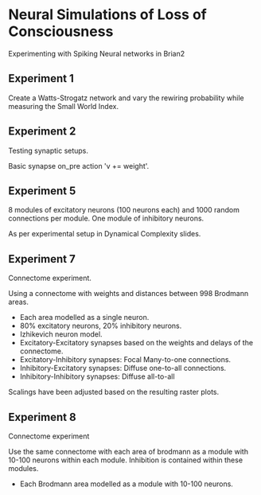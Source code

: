 # Neural Simulations of Loss of Consciousness

Experimenting with Spiking Neural networks in Brian2

## Experiment 1
Create a Watts-Strogatz network and vary the rewiring probability while measuring the Small World Index.

## Experiment 2
Testing synaptic setups.

Basic synapse on_pre action 'v += weight'.

## Experiment 5
8 modules of excitatory neurons (100 neurons each) and 1000 random connections per module.
One module of inhibitory neurons.

As per experimental setup in Dynamical Complexity slides.

## Experiment 7

Connectome experiment.

Using a connectome with weights and distances between 998 Brodmann areas.

- Each area modelled as a single neuron.
- 80%  excitatory neurons, 20% inhibitory neurons.
- Izhikevich neuron model.
- Excitatory-Excitatory synapses based on the weights and delays of the connectome.
- Excitatory-Inhibitory synapses: Focal Many-to-one connections.
- Inhibitory-Excitatory synapses: Diffuse one-to-all connections.
- Inhibitory-Inhibitory synapses: Diffuse all-to-all

Scalings have been adjusted based on the resulting raster plots.


## Experiment 8

Connectome experiment

Use the same connectome with each area of brodmann as a module with 10-100 neurons
within each module. Inhibition is contained within these modules.

- Each Brodmann area modelled as a module with 10-100 neurons.



